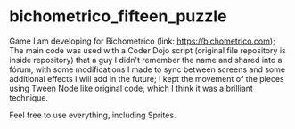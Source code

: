 # bichometrico_fifteen_puzzle

Game I am developing for Bichometrico (link: https://bichometrico.com); The main code was used with a Coder Dojo script (original file repository is inside repository) that a guy I didn't remember the name and shared into a fórum, with some modifications I made to sync between screens and some additional effects I will add in the future; I kept the movement of the pieces using Tween Node like original code, which I think it was a brilliant technique.

Feel free to use everything, including Sprites. 
